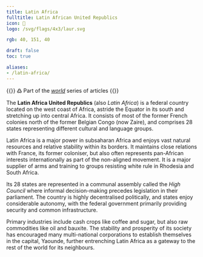 ```yaml
---
title: Latin Africa
fulltitle: Latin African United Republics
icon: 🐘
logo: /svg/flags/4x3/laur.svg

rgb: 40, 151, 40

draft: false
toc: true

aliases:
- /latin-africa/
---
```

{{<note green >}}
߷ Part of the *[world](/world/)* series of articles
{{</note>}}

The **<span class="fi fi-laur"></span> Latin Africa United Republics** (also *Latin Africa*) is a federal country located on the west coast of Africa, astride the Equator in its south and stretching up into central Africa. It consists of most of the former French colonies north of the former Belgian Congo (now Zaire), and comprises 28 states representing different cultural and language groups.

Latin Africa is a major power in subsaharan Africa and enjoys vast natural resources and relative stability within its borders. It maintains close relations with France, its former coloniser, but also often represents pan-African interests internationally as part of the non-aligned movement. It is a major supplier of arms and training to groups resisting white rule in Rhodesia and South Africa.

Its 28 states are represented in a communal assembly called the *High Council* where informal decision-making precedes legislation in their parliament. The country is highly decentralised politically, and states enjoy considerable autonomy, with the federal government primarily providing security and common infrastructure.

Primary industries include cash crops like coffee and sugar, but also raw commodities like oil and bauxite. The stability and prosperity of its society has encouraged many multi-national corporations to establish themselves in the capital, Yaounde, further entrenching Latin Africa as a gateway to the rest of the world for its neighbours.
